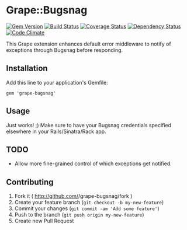 # Grape::Bugsnag

[![Gem Version](https://badge.fury.io/rb/grape-bugsnag.png)](http://badge.fury.io/rb/grape-bugsnag) [![Build Status](https://travis-ci.org/blackxored/grape-bugsnag.png)](https://travis-ci.org/blackxored/grape-bugsnag) [![Coverage Status](https://coveralls.io/repos/blackxored/grape-bugsnag/badge.png?branch=master)](https://coveralls.io/r/blackxored/grape-bugsnag) [![Dependency Status](https://gemnasium.com/blackxored/grape-bugsnag.png)](https://gemnasium.com/blackxored/grape-bugsnag) [![Code Climate](https://codeclimate.com/github/blackxored/grape-bugsnag.png)](https://codeclimate.com/github/blackxored/grape-bugsnag)

This Grape extension enhances default error middleware to notify of exceptions through
Bugsnag before responding.

## Installation

Add this line to your application's Gemfile:

    gem 'grape-bugsnag'

## Usage

Just works! ;) Make sure to have your Bugsnag credentials specified elsewhere in
your Rails/Sinatra/Rack app.

## TODO

* Allow more fine-grained control of which exceptions get notified.

## Contributing

1. Fork it ( http://github.com/<my-github-username>/grape-bugsnag/fork )
2. Create your feature branch (`git checkout -b my-new-feature`)
3. Commit your changes (`git commit -am 'Add some feature'`)
4. Push to the branch (`git push origin my-new-feature`)
5. Create new Pull Request
